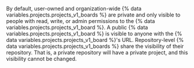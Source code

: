 By default, user-owned and organization-wide {% data variables.projects.projects_v1_boards %} are private and only visible to people with read, write, or admin permissions to the {% data variables.projects.projects_v1_board %}. A public {% data variables.projects.projects_v1_board %} is visible to anyone with the {% data variables.projects.projects_v1_board %}'s URL. Repository-level {% data variables.projects.projects_v1_boards %} share the visibility of their repository. That is, a private repository will have a private project, and this visibility cannot be changed.
